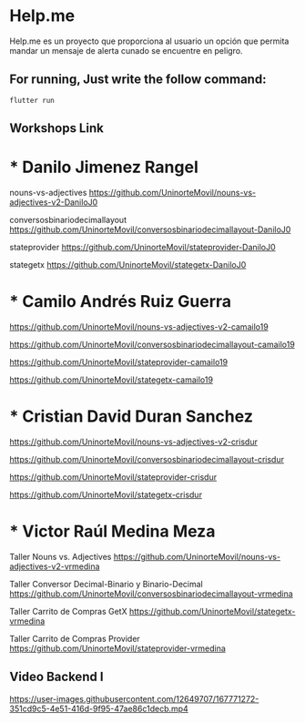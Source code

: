 # Help.me

Help.me es un proyecto que proporciona al usuario un opción que permita mandar un mensaje de alerta cunado se encuentre en peligro.

## For running, Just write the follow command:
```
flutter run
```

## Workshops Link

# * Danilo Jimenez Rangel 

nouns-vs-adjectives
https://github.com/UninorteMovil/nouns-vs-adjectives-v2-DaniloJ0

conversosbinariodecimallayout
https://github.com/UninorteMovil/conversosbinariodecimallayout-DaniloJ0

stateprovider
https://github.com/UninorteMovil/stateprovider-DaniloJ0

stategetx
https://github.com/UninorteMovil/stategetx-DaniloJ0


# * Camilo Andrés Ruiz Guerra

https://github.com/UninorteMovil/nouns-vs-adjectives-v2-camailo19

https://github.com/UninorteMovil/conversosbinariodecimallayout-camailo19

https://github.com/UninorteMoviI/stateprovider-camailo19

https://github.com/UninorteMoviI/stategetx-camailo19


# * Cristian David Duran Sanchez

https://github.com/UninorteMovil/nouns-vs-adjectives-v2-crisdur

https://github.com/UninorteMovil/conversosbinariodecimallayout-crisdur

https://github.com/UninorteMovil/stateprovider-crisdur

https://github.com/UninorteMovil/stategetx-crisdur



# * Victor Raúl Medina Meza

Taller Nouns vs. Adjectives
https://github.com/UninorteMovil/nouns-vs-adjectives-v2-vrmedina

Taller Conversor Decimal-Binario y Binario-Decimal
https://github.com/UninorteMovil/conversosbinariodecimallayout-vrmedina

Taller Carrito de Compras GetX
https://github.com/UninorteMovil/stategetx-vrmedina

Taller Carrito de Compras Provider
https://github.com/UninorteMovil/stateprovider-vrmedina



## Video Backend I
https://user-images.githubusercontent.com/12649707/167771272-351cd9c5-4e51-416d-9f95-47ae86c1decb.mp4




